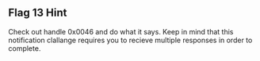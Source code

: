 ## Flag 13 Hint

Check out handle 0x0046 and do what it says. Keep in mind that this notification clallange requires you to recieve multiple responses in order to complete. 
